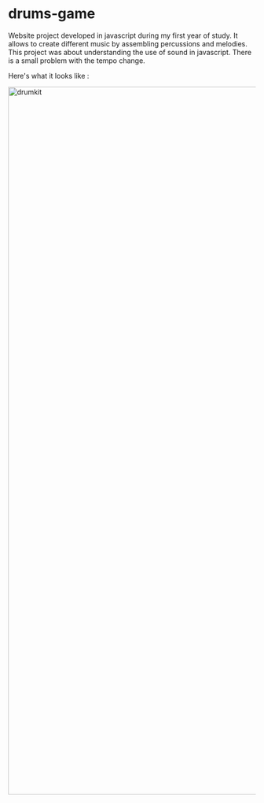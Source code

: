 # drums-game
Website project developed in javascript during my first year of study. It allows to create different music by assembling percussions and melodies.
This project was about understanding the use of sound in javascript. 
There is a small problem with the tempo change.

Here's what it looks like : 

<img width="1440" alt="drumkit" src="https://user-images.githubusercontent.com/60604725/153609565-46314a78-d65e-43d4-9a97-929993c7170c.png">




